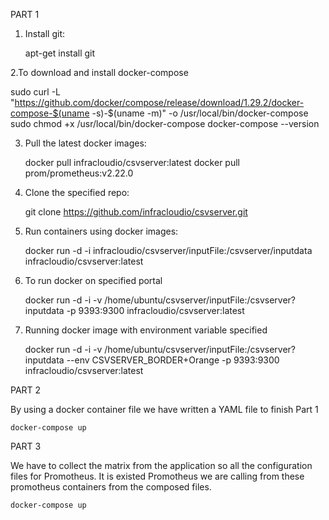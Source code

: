 PART 1
1. Install git:

    apt-get install git

2.To download and install docker-compose

   sudo curl -L "https://github.com/docker/compose/release/download/1.29.2/docker-compose-$(uname -s)-$(uname -m)" -o /usr/local/bin/docker-compose
   sudo chmod +x /usr/local/bin/docker-compose
   docker-compose --version


3. Pull the latest docker images:

   docker pull infracloudio/csvserver:latest
   docker pull prom/prometheus:v2.22.0

4. Clone the specified repo:

   git clone https://github.com/infracloudio/csvserver.git

5. Run containers using docker images:

   docker run -d -i infracloudio/csvserver/inputFile:/csvserver/inputdata infracloudio/csvserver:latest

6. To run docker on specified portal

   docker run -d -i -v /home/ubuntu/csvserver/inputFile:/csvserver?inputdata -p 9393:9300 infracloudio/csvserver:latest

7. Running docker image with environment variable specified

   docker run -d -i -v /home/ubuntu/csvserver/inputFile:/csvserver?inputdata --env CSVSERVER_BORDER+Orange -p 9393:9300 infracloudio/csvserver:latest


PART 2

By using a docker container file we have written a YAML file to finish Part 1

    docker-compose up

PART 3

We have to collect the matrix from the application so all the configuration files for Promotheus. It is existed Promotheus we are calling from these promotheus containers from the composed files.

    docker-compose up
